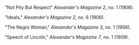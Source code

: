 "Not Pity But Respect" *Alexander's Magazine 2*, no. 1 (1906).  

"Ideals," *Alexander's Magazine 2*, no. 6 (1906).

"The Negro Woman," *Alexander's Magazine 3*, no. 1 (1906).

"Speech of Lincoln," *Alexander's Magazine 7*, no. 1 (1909). 

